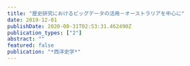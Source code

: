 ```yaml
---
title: "歴史研究におけるビッグデータの活用－オーストラリアを中心に"
date: 2019-12-01
publishDate: 2020-08-31T02:53:31.462490Z
publication_types: ["2"]
abstract: ""
featured: false
publication: "*西洋史学*"
---
```


